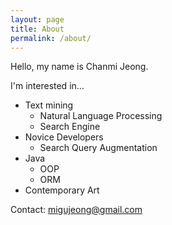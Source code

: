 ```yaml
---
layout: page
title: About
permalink: /about/
---
```


Hello,
my name is Chanmi Jeong.

I'm interested in...

- Text mining
  - Natural Language Processing
  - Search Engine
- Novice Developers
  - Search Query Augmentation
- Java
  - OOP
  - ORM
- Contemporary Art

Contact:
[migujeong@gmail.com](migujeong@gmail.com)

